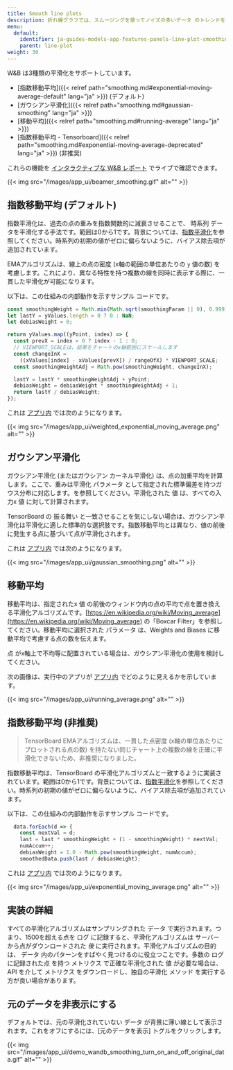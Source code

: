 ```yaml
---
title: Smooth line plots
description: 折れ線グラフでは、スムージングを使ってノイズの多いデータ のトレンドを確認します。
menu:
  default:
    identifier: ja-guides-models-app-features-panels-line-plot-smoothing
    parent: line-plot
weight: 30
---
```


W&B は3種類の平滑化をサポートしています。

- [指数移動平均]({{< relref path="smoothing.md#exponential-moving-average-default" lang="ja" >}}) (デフォルト)
- [ガウシアン平滑化]({{< relref path="smoothing.md#gaussian-smoothing" lang="ja" >}})
- [移動平均]({{< relref path="smoothing.md#running-average" lang="ja" >}})
- [指数移動平均 - Tensorboard]({{< relref path="smoothing.md#exponential-moving-average-deprecated" lang="ja" >}}) (非推奨)

これらの機能を [インタラクティブな W&B レポート](https://wandb.ai/carey/smoothing-example/reports/W-B-Smoothing-Features--Vmlldzo1MzY3OTc) でライブで確認できます。

{{< img src="/images/app_ui/beamer_smoothing.gif" alt="" >}}

## 指数移動平均 (デフォルト)

指数平滑化は、過去の点の重みを指数関数的に減衰させることで、 時系列 データを平滑化する手法です。範囲は0から1です。背景については、[指数平滑化](https://www.wikiwand.com/en/Exponential_smoothing)を参照してください。時系列の初期の値がゼロに偏らないように、バイアス除去項が追加されています。

EMAアルゴリズムは、線上の点の密度 (x軸の範囲の単位あたりの `y` 値の数) を考慮します。これにより、異なる特性を持つ複数の線を同時に表示する際に、一貫した平滑化が可能になります。

以下は、この仕組みの内部動作を示すサンプル コードです。

```javascript
const smoothingWeight = Math.min(Math.sqrt(smoothingParam || 0), 0.999);
let lastY = yValues.length > 0 ? 0 : NaN;
let debiasWeight = 0;

return yValues.map((yPoint, index) => {
  const prevX = index > 0 ? index - 1 : 0;
  // VIEWPORT_SCALEは、結果をチャートのx軸範囲にスケールします
  const changeInX =
    ((xValues[index] - xValues[prevX]) / rangeOfX) * VIEWPORT_SCALE;
  const smoothingWeightAdj = Math.pow(smoothingWeight, changeInX);

  lastY = lastY * smoothingWeightAdj + yPoint;
  debiasWeight = debiasWeight * smoothingWeightAdj + 1;
  return lastY / debiasWeight;
});
```

これは [アプリ内](https://wandb.ai/carey/smoothing-example/reports/W-B-Smoothing-Features--Vmlldzo1MzY3OTc) では次のようになります。

{{< img src="/images/app_ui/weighted_exponential_moving_average.png" alt="" >}}

## ガウシアン平滑化

ガウシアン平滑化 (またはガウシアン カーネル平滑化) は、点の加重平均を計算します。ここで、重みは平滑化 パラメータ として指定された標準偏差を持つガウス分布に対応します。を参照してください。平滑化された 値 は、すべての入力x 値 に対して計算されます。

TensorBoard の 振る舞い と一致させることを気にしない場合は、ガウシアン平滑化は平滑化に適した標準的な選択肢です。指数移動平均とは異なり、値の前後に発生する点に基づいて点が平滑化されます。

これは [アプリ内](https://wandb.ai/carey/smoothing-example/reports/W-B-Smoothing-Features--Vmlldzo1MzY3OTc#3.-gaussian-smoothing) では次のようになります。

{{< img src="/images/app_ui/gaussian_smoothing.png" alt="" >}}

## 移動平均

移動平均は、指定されたx 値 の前後のウィンドウ内の点の平均で点を置き換える平滑化アルゴリズムです。[https://en.wikipedia.org/wiki/Moving_average](https://en.wikipedia.org/wiki/Moving_average) の「Boxcar Filter」を参照してください。移動平均に選択された パラメータ は、Weights and Biases に移動平均で考慮する点の数を伝えます。

点 がx軸上で不均等に配置されている場合は、ガウシアン平滑化の使用を検討してください。

次の画像は、実行中のアプリが [アプリ内](https://wandb.ai/carey/smoothing-example/reports/W-B-Smoothing-Features--Vmlldzo1MzY3OTc#4.-running-average) でどのように見えるかを示しています。

{{< img src="/images/app_ui/running_average.png" alt="" >}}

## 指数移動平均 (非推奨)

> TensorBoard EMAアルゴリズムは、一貫した点密度 (x軸の単位あたりにプロットされる点の数) を持たない同じチャート上の複数の線を正確に平滑化できないため、非推奨になりました。

指数移動平均は、TensorBoard の平滑化アルゴリズムと一致するように実装されています。範囲は0から1です。背景については、[指数平滑化](https://www.wikiwand.com/en/Exponential_smoothing)を参照してください。時系列の初期の値がゼロに偏らないように、バイアス除去項が追加されています。

以下は、この仕組みの内部動作を示すサンプル コードです。

```javascript
  data.forEach(d => {
    const nextVal = d;
    last = last * smoothingWeight + (1 - smoothingWeight) * nextVal;
    numAccum++;
    debiasWeight = 1.0 - Math.pow(smoothingWeight, numAccum);
    smoothedData.push(last / debiasWeight);
```

これは [アプリ内](https://wandb.ai/carey/smoothing-example/reports/W-B-Smoothing-Features--Vmlldzo1MzY3OTc) では次のようになります。

{{< img src="/images/app_ui/exponential_moving_average.png" alt="" >}}

## 実装の詳細

すべての平滑化アルゴリズムはサンプリングされた データ で実行されます。つまり、1500を超える点を ログ に記録すると、平滑化アルゴリズムは サーバー から点がダウンロードされた _後_ に実行されます。平滑化アルゴリズムの目的は、 データ 内のパターンをすばやく見つけるのに役立つことです。多数の ログ に記録された点 を持つ メトリクス で正確な平滑化された 値 が必要な場合は、API を介して メトリクス をダウンロードし、独自の平滑化 メソッド を実行する方が良い場合があります。

## 元のデータを非表示にする

デフォルトでは、元の平滑化されていない データ が背景に薄い線として表示されます。これをオフにするには、[元のデータを表示] トグルをクリックします。

{{< img src="/images/app_ui/demo_wandb_smoothing_turn_on_and_off_original_data.gif" alt="" >}}
